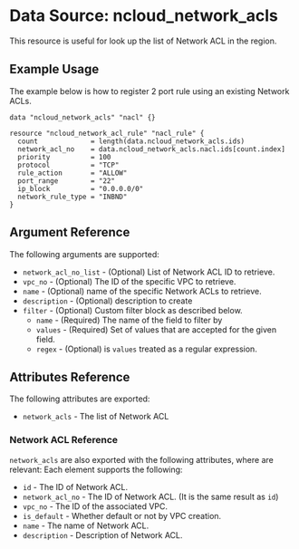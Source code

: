 # Data Source: ncloud_network_acls

This resource is useful for look up the list of Network ACL in the region.

## Example Usage

The example below is how to register 2 port rule using an existing Network ACLs.

```hcl
data "ncloud_network_acls" "nacl" {}

resource "ncloud_network_acl_rule" "nacl_rule" {
  count             = length(data.ncloud_network_acls.ids)
  network_acl_no    = data.ncloud_network_acls.nacl.ids[count.index]
  priority          = 100
  protocol          = "TCP"
  rule_action       = "ALLOW"
  port_range        = "22"
  ip_block          = "0.0.0.0/0"
  network_rule_type = "INBND"
}
```

## Argument Reference

The following arguments are supported:  

* `network_acl_no_list` - (Optional) List of Network ACL ID to retrieve.
* `vpc_no` - (Optional) The ID of the specific VPC to retrieve.
* `name` - (Optional) name of the specific Network ACLs to retrieve.
* `description` - (Optional) description to create
* `filter` - (Optional) Custom filter block as described below.
  * `name` - (Required) The name of the field to filter by
  * `values` - (Required) Set of values that are accepted for the given field.
  * `regex` - (Optional) is `values` treated as a regular expression.
  
## Attributes Reference

The following attributes are exported:

* `network_acls` - The list of Network ACL

### Network ACL Reference

`network_acls` are also exported with the following attributes, where are relevant: Each element supports the following:

* `id` - The ID of Network ACL.
* `network_acl_no` - The ID of Network ACL. (It is the same result as `id`)
* `vpc_no` - The ID of the associated VPC.
* `is_default` - Whether default or not by VPC creation.
* `name` - The name of Network ACL.
* `description` - Description of Network ACL.